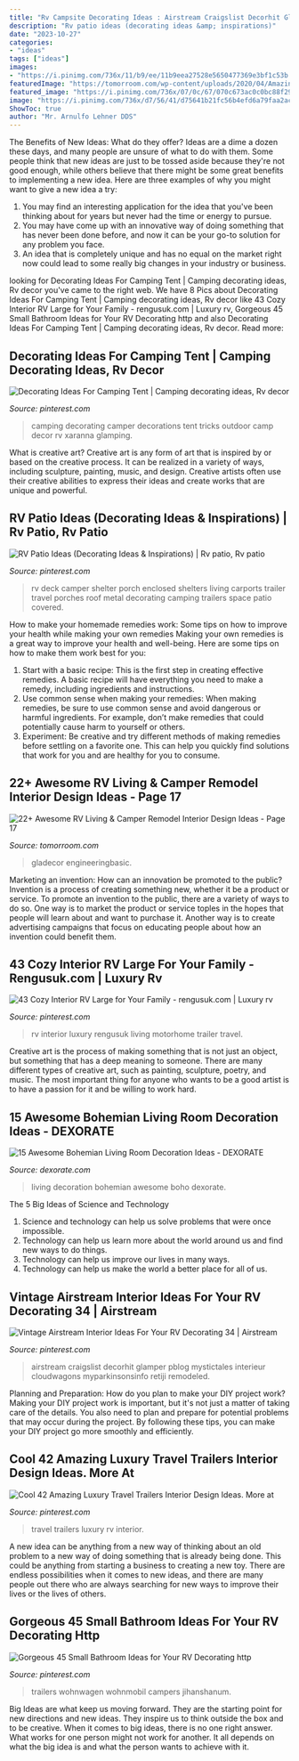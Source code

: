 ```yaml
---
title: "Rv Campsite Decorating Ideas : Airstream Craigslist Decorhit Glamper Pblog Mystictales Interieur Cloudwagons Myparkinsonsinfo Retiji Remodeled"
description: "Rv patio ideas (decorating ideas &amp; inspirations)"
date: "2023-10-27"
categories:
- "ideas"
tags: ["ideas"]
images:
- "https://i.pinimg.com/736x/11/b9/ee/11b9eea27528e5650477369e3bf1c53b.jpg"
featuredImage: "https://tomorroom.com/wp-content/uploads/2020/04/Amazing-RV-Living-Camper-Remodel-Interior-Design-Ideas-17-640x960.jpg"
featured_image: "https://i.pinimg.com/736x/07/0c/67/070c673ac0c0bc88f2956b9ca7396ca5--camping-tricks-camping-ideas.jpg"
image: "https://i.pinimg.com/736x/d7/56/41/d75641b21fc56b4efd6a79faa2ac85d9.jpg"
ShowToc: true
author: "Mr. Arnulfo Lehner DDS"
---
```



The Benefits of New Ideas: What do they offer?
Ideas are a dime a dozen these days, and many people are unsure of what to do with them. Some people think that new ideas are just to be tossed aside because they're not good enough, while others believe that there might be some great benefits to implementing a new idea. Here are three examples of why you might want to give a new idea a try: 
1. You may find an interesting application for the idea that you've been thinking about for years but never had the time or energy to pursue. 
2. You may have come up with an innovative way of doing something that has never been done before, and now it can be your go-to solution for any problem you face. 
3. An idea that is completely unique and has no equal on the market right now could lead to some really big changes in your industry or business.

	

		
looking for Decorating Ideas For Camping Tent | Camping decorating ideas, Rv decor you've came to the right web. We have 8 Pics about Decorating Ideas For Camping Tent | Camping decorating ideas, Rv decor like 43 Cozy Interior RV Large for Your Family - rengusuk.com | Luxury rv, Gorgeous 45 Small Bathroom Ideas for Your RV Decorating http and also Decorating Ideas For Camping Tent | Camping decorating ideas, Rv decor. Read more:
		
    
## Decorating Ideas For Camping Tent | Camping Decorating Ideas, Rv Decor

<img loading=lazy src="https://i.pinimg.com/736x/07/0c/67/070c673ac0c0bc88f2956b9ca7396ca5--camping-tricks-camping-ideas.jpg" onerror="this.onerror=null;this.src='https://tse1.mm.bing.net/th?id=OIP.llaROdvXNXBu9Tk6bgrIGgHaF7&amp;pid=15.1';" alt="Decorating Ideas For Camping Tent | Camping decorating ideas, Rv decor">

_Source: pinterest.com_

>camping decorating camper decorations tent tricks outdoor camp decor rv xaranna glamping. 

	

What is creative art?
Creative art is any form of art that is inspired by or based on the creative process. It can be realized in a variety of ways, including sculpture, painting, music, and design. Creative artists often use their creative abilities to express their ideas and create works that are unique and powerful.

    
## RV Patio Ideas (Decorating Ideas &amp; Inspirations) | Rv Patio, Rv Patio

<img loading=lazy src="https://i.pinimg.com/736x/d7/56/41/d75641b21fc56b4efd6a79faa2ac85d9.jpg" onerror="this.onerror=null;this.src='https://tse3.mm.bing.net/th?id=OIP.Kk1jyk1UVszZPfS_joA-QgHaEa&amp;pid=15.1';" alt="RV Patio Ideas (Decorating Ideas &amp; Inspirations) | Rv patio, Rv patio">

_Source: pinterest.com_

>rv deck camper shelter porch enclosed shelters living carports trailer travel porches roof metal decorating camping trailers space patio covered. 

	

How to make your homemade remedies work: Some tips on how to improve your health while making your own remedies
Making your own remedies is a great way to improve your health and well-being. Here are some tips on how to make them work best for you: 
1. Start with a basic recipe: This is the first step in creating effective remedies. A basic recipe will have everything you need to make a remedy, including ingredients and instructions. 
2. Use common sense when making your remedies: When making remedies, be sure to use common sense and avoid dangerous or harmful ingredients. For example, don’t make remedies that could potentially cause harm to yourself or others. 
3. Experiment: Be creative and try different methods of making remedies before settling on a favorite one. This can help you quickly find solutions that work for you and are healthy for you to consume.

    
## 22+ Awesome RV Living &amp; Camper Remodel Interior Design Ideas - Page 17

<img loading=lazy src="https://tomorroom.com/wp-content/uploads/2020/04/Amazing-RV-Living-Camper-Remodel-Interior-Design-Ideas-17-640x960.jpg" onerror="this.onerror=null;this.src='https://tse3.mm.bing.net/th?id=OIP.Dsly9TUKrVikudYQ0m_QiQHaLH&amp;pid=15.1';" alt="22+ Awesome RV Living &amp; Camper Remodel Interior Design Ideas - Page 17">

_Source: tomorroom.com_

>gladecor engineeringbasic. 

	

Marketing an invention: How can an innovation be promoted to the public?
Invention is a process of creating something new, whether it be a product or service. To promote an invention to the public, there are a variety of ways to do so. One way is to market the product or service toples in the hopes that people will learn about and want to purchase it. Another way is to create advertising campaigns that focus on educating people about how an invention could benefit them.

    
## 43 Cozy Interior RV Large For Your Family - Rengusuk.com | Luxury Rv

<img loading=lazy src="https://i.pinimg.com/originals/94/f9/fd/94f9fd7b57add495e352bc3124e168e1.jpg" onerror="this.onerror=null;this.src='https://tse1.mm.bing.net/th?id=OIP.0fYEHXid9Ek2AlL64fUq3AHaLJ&amp;pid=15.1';" alt="43 Cozy Interior RV Large for Your Family - rengusuk.com | Luxury rv">

_Source: pinterest.com_

>rv interior luxury rengusuk living motorhome trailer travel. 

	

Creative art is the process of making something that is not just an object, but something that has a deep meaning to someone. There are many different types of creative art, such as painting, sculpture, poetry, and music. The most important thing for anyone who wants to be a good artist is to have a passion for it and be willing to work hard.

    
## 15 Awesome Bohemian Living Room Decoration Ideas - DEXORATE

<img loading=lazy src="https://i1.wp.com/dexorate.com/wp-content/uploads/2019/03/Boho-Living-Room-Decoration-ideas.jpg?fit=1369%2C1050&amp;ssl=1" onerror="this.onerror=null;this.src='https://tse2.mm.bing.net/th?id=OIP.edn4vDdE9kr2kNatgtGrRgHaFr&amp;pid=15.1';" alt="15 Awesome Bohemian Living Room Decoration Ideas - DEXORATE">

_Source: dexorate.com_

>living decoration bohemian awesome boho dexorate. 

	

The 5 Big Ideas of Science and Technology
1. Science and technology can help us solve problems that were once impossible.
2. Technology can help us learn more about the world around us and find new ways to do things.
3. Technology can help us improve our lives in many ways.
4. Technology can help us make the world a better place for all of us.

    
## Vintage Airstream Interior Ideas For Your RV Decorating 34 | Airstream

<img loading=lazy src="https://i.pinimg.com/736x/7c/5d/89/7c5d89542eee3a8b1091718c1618955c.jpg" onerror="this.onerror=null;this.src='https://tse3.mm.bing.net/th?id=OIP.h1y8q9Z3pIi-FRMxrBS-SQHaFj&amp;pid=15.1';" alt="Vintage Airstream Interior Ideas For Your RV Decorating 34 | Airstream">

_Source: pinterest.com_

>airstream craigslist decorhit glamper pblog mystictales interieur cloudwagons myparkinsonsinfo retiji remodeled. 

	

Planning and Preparation: How do you plan to make your DIY project work?
Making your DIY project work is important, but it's not just a matter of taking care of the details. You also need to plan and prepare for potential problems that may occur during the project. By following these tips, you can make your DIY project go more smoothly and efficiently.

    
## Cool 42 Amazing Luxury Travel Trailers Interior Design Ideas. More At

<img loading=lazy src="https://i.pinimg.com/736x/47/c1/77/47c17722ac7e8275c0fdb9c88b9dbe13.jpg" onerror="this.onerror=null;this.src='https://tse4.mm.bing.net/th?id=OIP.cb7GqhN2TogWVc522YOCOAHaLH&amp;pid=15.1';" alt="Cool 42 Amazing Luxury Travel Trailers Interior Design Ideas. More at">

_Source: pinterest.com_

>travel trailers luxury rv interior. 

	

A new idea can be anything from a new way of thinking about an old problem to a new way of doing something that is already being done. This could be anything from starting a business to creating a new toy. There are endless possibilities when it comes to new ideas, and there are many people out there who are always searching for new ways to improve their lives or the lives of others.

    
## Gorgeous 45 Small Bathroom Ideas For Your RV Decorating Http

<img loading=lazy src="https://i.pinimg.com/736x/11/b9/ee/11b9eea27528e5650477369e3bf1c53b.jpg" onerror="this.onerror=null;this.src='https://tse3.mm.bing.net/th?id=OIP.upQ10_ljgMqCCNRaJmkPNwHaLF&amp;pid=15.1';" alt="Gorgeous 45 Small Bathroom Ideas for Your RV Decorating http">

_Source: pinterest.com_

>trailers wohnwagen wohnmobil campers jihanshanum. 

	

Big Ideas are what keep us moving forward. They are the starting point for new directions and new ideas. They inspire us to think outside the box and to be creative. When it comes to big ideas, there is no one right answer. What works for one person might not work for another. It all depends on what the big idea is and what the person wants to achieve with it.


